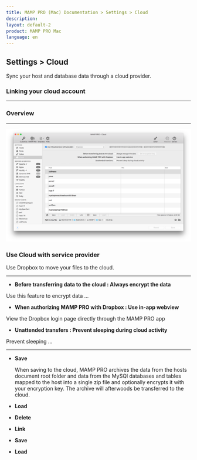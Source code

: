 ```yaml
---
title: MAMP PRO (Mac) Documentation > Settings > Cloud
description: 
layout: default-2
product: MAMP PRO Mac
language: en
---
```


## Settings > Cloud

Sync your host and database data through a cloud provider.

### Linking your cloud account



---

### Overview

---

![MAMP](cloud.png)

### Use Cloud with service provider

Use Dropbox to move your files to the cloud.

---



*  **Before transferring data to the cloud : Always encrypt the data**
  
  Use this feature to encrypt data ...
  
*  **When authorizing MAMP PRO with Dropbox : Use in-app webview**
  
  View the Dropbox login page directly through the MAMP PRO app
  
*  **Unattended transfers : Prevent sleeping during cloud activity**
  
  Prevent sleeping ...
  
---

*  **Save**

    When saving to the cloud, MAMP PRO archives the data from the hosts document root folder and data from the MySQl databases    and tables mapped to the host into a single zip file and optionally encrypts it with your encryption key. The archive will  afterwoods be transferred to the cloud.

*  **Load**

*  **Delete**

*  **Link**

*  **Save**

*  **Load**




  



